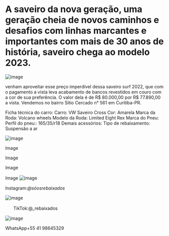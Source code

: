 # A saveiro da nova geração, uma geração cheia de novos caminhos e desafios com linhas marcantes e importantes com mais de 30 anos de história, saveiro chega ao modelo 2023.

![image](https://user-images.githubusercontent.com/113137924/197024625-0209ce00-c857-46e5-b421-3626f62e886f.png)


venham aproveitar esse preço imperdível dessa saveiro surf 2022, que com o pagamento a vista leva acabamento de bancos revestidos em couro com a cor de sua preferência.
O valor dela é de R$ 80.000,00 por R$ 77.890,00 a vista. Vendemos no bairro Sitio Cercado n° 561 em Curitiba-PR.

Ficha técnica do carro:
Carro: VW Saveiro Cross
Cor: Amarela
Marca da Roda: Volcano wheels
Modelo da Roda: Limited Eight Rex
Marca do Pneu:
Perfil do pneu:: 165/35/r18
Demais acessórios:
Tipo de rebaixamento: Suspensão a ar

![image](https://user-images.githubusercontent.com/113137924/202782886-2bcaaad2-676d-4e54-a96c-581f16570d9c.png)


Image

Image

Image

Image
![image](https://user-images.githubusercontent.com/113137924/197025674-5d5afef2-91bb-4dc9-8c80-5981541aebad.png)ㅤ


Instagram:_@sóosrebaixados_

![image](https://user-images.githubusercontent.com/113137924/197040626-4e709ca0-5c52-405d-850a-4e9964049757.png)

ㅤㅤTikTok:@_rebaixados

![image](https://user-images.githubusercontent.com/113137924/197043954-7626a5e4-9863-4adb-a5c5-11f919f27157.png)

WhatsApp+55 41 98645329
